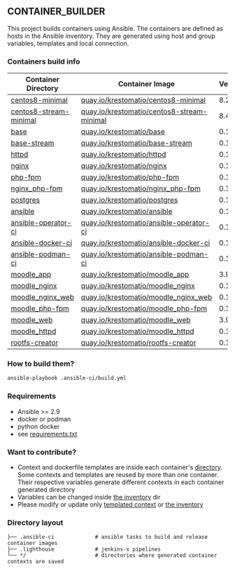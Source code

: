 ## CONTAINER_BUILDER
This project builds containers using Ansible. The containers are defined as hosts in the Ansible inventory. They are generated using host and group variables, templates and local connection.

### Containers build info
| Container Directory  | Container Image  | Version  |
|---|---|---|
| [centos8-minimal](centos8-minimal/ )| [quay.io/krestomatio/centos8-minimal](https://quay.io/krestomatio/centos8-minimal) | 8.2.2 |
| [centos8-stream-minimal](centos8-stream-minimal/ )| [quay.io/krestomatio/centos8-stream-minimal](https://quay.io/krestomatio/centos8-stream-minimal) | 8.4.1 |
| [base](base/ )| [quay.io/krestomatio/base](https://quay.io/krestomatio/base) | 0.1.2 |
| [base-stream](base-stream/ )| [quay.io/krestomatio/base-stream](https://quay.io/krestomatio/base-stream) | 0.1.2 |
| [httpd](httpd/ )| [quay.io/krestomatio/httpd](https://quay.io/krestomatio/httpd) | 0.1.2 |
| [nginx](nginx/ )| [quay.io/krestomatio/nginx](https://quay.io/krestomatio/nginx) | 0.1.2 |
| [php-fpm](php-fpm/ )| [quay.io/krestomatio/php-fpm](https://quay.io/krestomatio/php-fpm) | 0.1.2 |
| [nginx_php-fpm](nginx_php-fpm/ )| [quay.io/krestomatio/nginx_php-fpm](https://quay.io/krestomatio/nginx_php-fpm) | 0.1.2 |
| [postgres](postgres/ )| [quay.io/krestomatio/postgres](https://quay.io/krestomatio/postgres) | 0.1.2 |
| [ansible](ansible/ )| [quay.io/krestomatio/ansible](https://quay.io/krestomatio/ansible) | 0.1.2 |
| [ansible-operator-ci](ansible-operator-ci/ )| [quay.io/krestomatio/ansible-operator-ci](https://quay.io/krestomatio/ansible-operator-ci) | 0.1.2 |
| [ansible-docker-ci](ansible-docker-ci/ )| [quay.io/krestomatio/ansible-docker-ci](https://quay.io/krestomatio/ansible-docker-ci) | 0.1.2 |
| [ansible-podman-ci](ansible-podman-ci/ )| [quay.io/krestomatio/ansible-podman-ci](https://quay.io/krestomatio/ansible-podman-ci) | 0.1.2 |
| [moodle_app](moodle_app/ )| [quay.io/krestomatio/moodle_app](https://quay.io/krestomatio/moodle_app) | 3.9.3 |
| [moodle_nginx](moodle_nginx/ )| [quay.io/krestomatio/moodle_nginx](https://quay.io/krestomatio/moodle_nginx) | 0.1.2 |
| [moodle_nginx_web](moodle_nginx_web/ )| [quay.io/krestomatio/moodle_nginx_web](https://quay.io/krestomatio/moodle_nginx_web) | 0.1.2 |
| [moodle_php-fpm](moodle_php-fpm/ )| [quay.io/krestomatio/moodle_php-fpm](https://quay.io/krestomatio/moodle_php-fpm) | 0.1.2 |
| [moodle_web](moodle_web/ )| [quay.io/krestomatio/moodle_web](https://quay.io/krestomatio/moodle_web) | 3.9.3 |
| [moodle_httpd](moodle_httpd/ )| [quay.io/krestomatio/moodle_httpd](https://quay.io/krestomatio/moodle_httpd) | 0.1.2 |
| [rootfs-creator](rootfs-creator/ )| [quay.io/krestomatio/rootfs-creator](https://quay.io/krestomatio/rootfs-creator) | 0.1.2 |

### How to build them?
```bash
ansible-playbook .ansible-ci/build.yml
```

### Requirements
* Ansible >= 2.9
* docker or podman
* python docker
* see [requirements.txt](.ansible-ci/requirements.txt)

### Want to contribute?
* Context and dockerfile templates are inside each container's [directory](.ansible-ci/files/templated_contexts/). Some contexts and templates are reused by more than one container. Their respective variables generate different contexts in each container generated directory
* Variables can be changed inside [the inventory](.ansible-ci/inventory) dir
* Please modify or update only [templated context](.ansible-ci/files/templated_contexts/) or [the inventory](.ansible-ci/inventory)

### Directory layout
```
├── .ansible-ci             # ansible tasks to build and release container images
├── .lighthouse             # jenkins-x pipelines
└── */                      # directories where generated container contexts are saved
```
